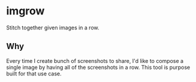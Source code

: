 # imgrow
Stitch together given images in a row.

## Why
Every time I create bunch of screenshots to share, I'd like to compose a single image by having all of the screenshots in a row. This tool is purpose built for that use case.
